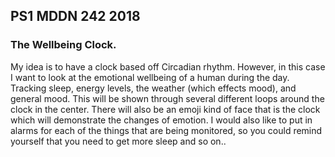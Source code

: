 ## PS1 MDDN 242 2018

### The Wellbeing Clock.

My idea is to have a clock based off Circadian rhythm. However, in this case I want to look at the emotional wellbeing of a human during the day. Tracking sleep, energy levels, the weather (which effects mood), and general mood. This will be shown through several different loops around the clock in the center. There will also be an emoji kind of face that is the clock which will demonstrate the changes of emotion. I would also like to put in alarms for each of the things that are being monitored, so you could remind yourself that you need to get more sleep and so on..
